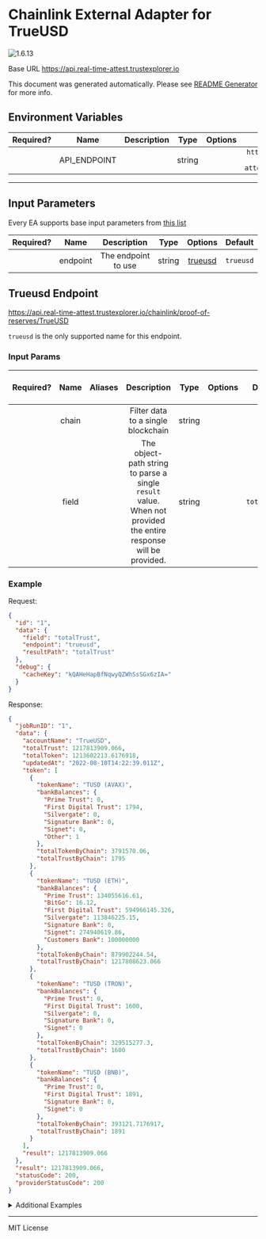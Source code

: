 # Chainlink External Adapter for TrueUSD

![1.6.13](https://img.shields.io/github/package-json/v/smartcontractkit/external-adapters-js?filename=packages/sources/trueusd/package.json)

Base URL https://api.real-time-attest.trustexplorer.io

This document was generated automatically. Please see [README Generator](../../scripts#readme-generator) for more info.

## Environment Variables

| Required? |     Name     | Description |  Type  | Options |                       Default                        |
| :-------: | :----------: | :---------: | :----: | :-----: | :--------------------------------------------------: |
|           | API_ENDPOINT |             | string |         | `https://core-api.real-time-attest.trustexplorer.io` |

---

## Input Parameters

Every EA supports base input parameters from [this list](../../core/bootstrap#base-input-parameters)

| Required? |   Name   |     Description     |  Type  |           Options            |  Default  |
| :-------: | :------: | :-----------------: | :----: | :--------------------------: | :-------: |
|           | endpoint | The endpoint to use | string | [trueusd](#trueusd-endpoint) | `trueusd` |

## Trueusd Endpoint

https://api.real-time-attest.trustexplorer.io/chainlink/proof-of-reserves/TrueUSD

`trueusd` is the only supported name for this endpoint.

### Input Params

| Required? | Name  | Aliases |                                                   Description                                                    |  Type  | Options |   Default    | Depends On | Not Valid With |
| :-------: | :---: | :-----: | :--------------------------------------------------------------------------------------------------------------: | :----: | :-----: | :----------: | :--------: | :------------: |
|           | chain |         |                                        Filter data to a single blockchain                                        | string |         |              |            |                |
|           | field |         | The object-path string to parse a single `result` value. When not provided the entire response will be provided. | string |         | `totalTrust` |            |                |

### Example

Request:

```json
{
  "id": "1",
  "data": {
    "field": "totalTrust",
    "endpoint": "trueusd",
    "resultPath": "totalTrust"
  },
  "debug": {
    "cacheKey": "kQAHeHapBfNqwyQZWhSsSGx6zIA="
  }
}
```

Response:

```json
{
  "jobRunID": "1",
  "data": {
    "accountName": "TrueUSD",
    "totalTrust": 1217813909.066,
    "totalToken": 1213602213.6176918,
    "updatedAt": "2022-08-10T14:22:39.011Z",
    "token": [
      {
        "tokenName": "TUSD (AVAX)",
        "bankBalances": {
          "Prime Trust": 0,
          "First Digital Trust": 1794,
          "Silvergate": 0,
          "Signature Bank": 0,
          "Signet": 0,
          "Other": 1
        },
        "totalTokenByChain": 3791570.06,
        "totalTrustByChain": 1795
      },
      {
        "tokenName": "TUSD (ETH)",
        "bankBalances": {
          "Prime Trust": 134055616.61,
          "BitGo": 16.12,
          "First Digital Trust": 594966145.326,
          "Silvergate": 113846225.15,
          "Signature Bank": 0,
          "Signet": 274940619.86,
          "Customers Bank": 100000000
        },
        "totalTokenByChain": 879902244.54,
        "totalTrustByChain": 1217808623.066
      },
      {
        "tokenName": "TUSD (TRON)",
        "bankBalances": {
          "Prime Trust": 0,
          "First Digital Trust": 1600,
          "Silvergate": 0,
          "Signature Bank": 0,
          "Signet": 0
        },
        "totalTokenByChain": 329515277.3,
        "totalTrustByChain": 1600
      },
      {
        "tokenName": "TUSD (BNB)",
        "bankBalances": {
          "Prime Trust": 0,
          "First Digital Trust": 1891,
          "Signature Bank": 0,
          "Signet": 0
        },
        "totalTokenByChain": 393121.7176917,
        "totalTrustByChain": 1891
      }
    ],
    "result": 1217813909.066
  },
  "result": 1217813909.066,
  "statusCode": 200,
  "providerStatusCode": 200
}
```

<details>
<summary>Additional Examples</summary>

Request:

```json
{
  "id": "1",
  "data": {
    "field": "totalTrust",
    "endpoint": "trueusd",
    "resultPath": "totalToken"
  },
  "debug": {
    "cacheKey": "kQAHeHapBfNqwyQZWhSsSGx6zIA="
  }
}
```

Response:

```json
{
  "jobRunID": "1",
  "data": {
    "accountName": "TrueUSD",
    "totalTrust": 1217813909.066,
    "totalToken": 1213602213.6176918,
    "updatedAt": "2022-08-10T14:22:39.011Z",
    "token": [
      {
        "tokenName": "TUSD (AVAX)",
        "bankBalances": {
          "Prime Trust": 0,
          "First Digital Trust": 1794,
          "Silvergate": 0,
          "Signature Bank": 0,
          "Signet": 0,
          "Other": 1
        },
        "totalTokenByChain": 3791570.06,
        "totalTrustByChain": 1795
      },
      {
        "tokenName": "TUSD (ETH)",
        "bankBalances": {
          "Prime Trust": 134055616.61,
          "BitGo": 16.12,
          "First Digital Trust": 594966145.326,
          "Silvergate": 113846225.15,
          "Signature Bank": 0,
          "Signet": 274940619.86,
          "Customers Bank": 100000000
        },
        "totalTokenByChain": 879902244.54,
        "totalTrustByChain": 1217808623.066
      },
      {
        "tokenName": "TUSD (TRON)",
        "bankBalances": {
          "Prime Trust": 0,
          "First Digital Trust": 1600,
          "Silvergate": 0,
          "Signature Bank": 0,
          "Signet": 0
        },
        "totalTokenByChain": 329515277.3,
        "totalTrustByChain": 1600
      },
      {
        "tokenName": "TUSD (BNB)",
        "bankBalances": {
          "Prime Trust": 0,
          "First Digital Trust": 1891,
          "Signature Bank": 0,
          "Signet": 0
        },
        "totalTokenByChain": 393121.7176917,
        "totalTrustByChain": 1891
      }
    ],
    "result": 1213602213.6176918
  },
  "result": 1213602213.6176918,
  "statusCode": 200,
  "providerStatusCode": 200
}
```

Request:

```json
{
  "id": "1",
  "data": {
    "chain": "AVA",
    "field": "totalTrust",
    "endpoint": "trueusd",
    "resultPath": "totalTrust"
  },
  "debug": {
    "cacheKey": "6WLGWNlp3Yz32n40twAcGx8Cjx8="
  }
}
```

Response:

```json
{
  "jobRunID": "1",
  "data": {
    "accountName": "TrueUSD",
    "totalTrust": 1217813909.066,
    "totalToken": 1213602213.6176918,
    "updatedAt": "2022-08-10T14:22:39.011Z",
    "token": [
      {
        "tokenName": "TUSD (AVAX)",
        "bankBalances": {
          "Prime Trust": 0,
          "First Digital Trust": 1794,
          "Silvergate": 0,
          "Signature Bank": 0,
          "Signet": 0,
          "Other": 1
        },
        "totalTokenByChain": 3791570.06,
        "totalTrustByChain": 1795
      },
      {
        "tokenName": "TUSD (ETH)",
        "bankBalances": {
          "Prime Trust": 134055616.61,
          "BitGo": 16.12,
          "First Digital Trust": 594966145.326,
          "Silvergate": 113846225.15,
          "Signature Bank": 0,
          "Signet": 274940619.86,
          "Customers Bank": 100000000
        },
        "totalTokenByChain": 879902244.54,
        "totalTrustByChain": 1217808623.066
      },
      {
        "tokenName": "TUSD (TRON)",
        "bankBalances": {
          "Prime Trust": 0,
          "First Digital Trust": 1600,
          "Silvergate": 0,
          "Signature Bank": 0,
          "Signet": 0
        },
        "totalTokenByChain": 329515277.3,
        "totalTrustByChain": 1600
      },
      {
        "tokenName": "TUSD (BNB)",
        "bankBalances": {
          "Prime Trust": 0,
          "First Digital Trust": 1891,
          "Signature Bank": 0,
          "Signet": 0
        },
        "totalTokenByChain": 393121.7176917,
        "totalTrustByChain": 1891
      }
    ],
    "result": 1795
  },
  "result": 1795,
  "statusCode": 200,
  "providerStatusCode": 200
}
```

Request:

```json
{
  "id": "1",
  "data": {
    "chain": "TUSD (AVAX)",
    "field": "totalTrust",
    "endpoint": "trueusd",
    "resultPath": "totalTokenByChain"
  },
  "debug": {
    "cacheKey": "qYGVHwh/4Rr2N5DW4hjmuiPr5bQ="
  }
}
```

Response:

```json
{
  "jobRunID": "1",
  "data": {
    "accountName": "TrueUSD",
    "totalTrust": 1217813909.066,
    "totalToken": 1213602213.6176918,
    "updatedAt": "2022-08-10T14:22:39.011Z",
    "token": [
      {
        "tokenName": "TUSD (AVAX)",
        "bankBalances": {
          "Prime Trust": 0,
          "First Digital Trust": 1794,
          "Silvergate": 0,
          "Signature Bank": 0,
          "Signet": 0,
          "Other": 1
        },
        "totalTokenByChain": 3791570.06,
        "totalTrustByChain": 1795
      },
      {
        "tokenName": "TUSD (ETH)",
        "bankBalances": {
          "Prime Trust": 134055616.61,
          "BitGo": 16.12,
          "First Digital Trust": 594966145.326,
          "Silvergate": 113846225.15,
          "Signature Bank": 0,
          "Signet": 274940619.86,
          "Customers Bank": 100000000
        },
        "totalTokenByChain": 879902244.54,
        "totalTrustByChain": 1217808623.066
      },
      {
        "tokenName": "TUSD (TRON)",
        "bankBalances": {
          "Prime Trust": 0,
          "First Digital Trust": 1600,
          "Silvergate": 0,
          "Signature Bank": 0,
          "Signet": 0
        },
        "totalTokenByChain": 329515277.3,
        "totalTrustByChain": 1600
      },
      {
        "tokenName": "TUSD (BNB)",
        "bankBalances": {
          "Prime Trust": 0,
          "First Digital Trust": 1891,
          "Signature Bank": 0,
          "Signet": 0
        },
        "totalTokenByChain": 393121.7176917,
        "totalTrustByChain": 1891
      }
    ],
    "result": 3791570.06
  },
  "result": 3791570.06,
  "statusCode": 200,
  "providerStatusCode": 200
}
```

</details>

---

MIT License
